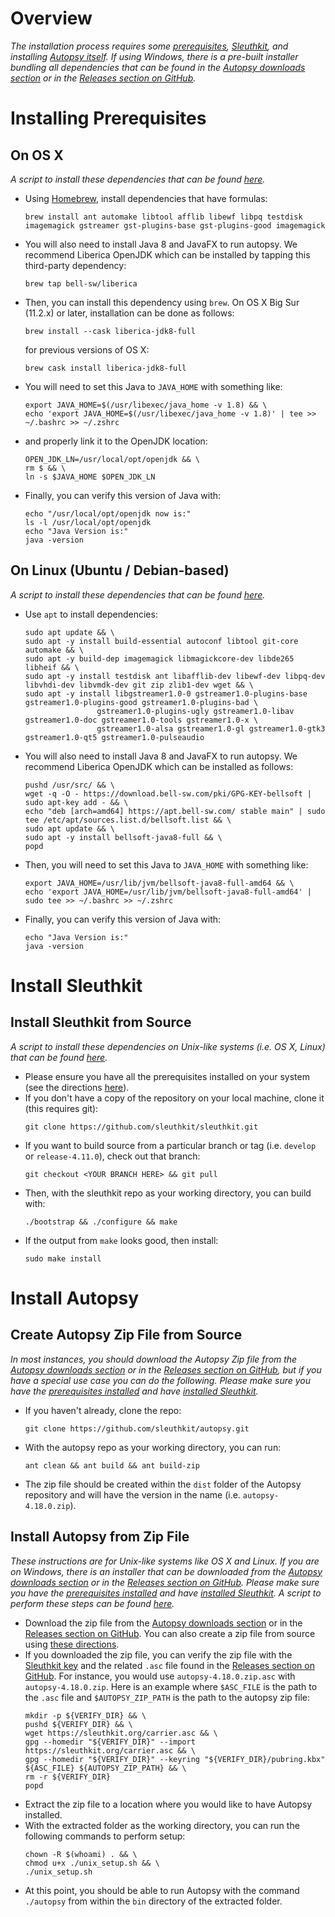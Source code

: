 # Overview
*The installation process requires some [prerequisites](#installing-prerequisites), [Sleuthkit](#install-sleuthkit), and installing [Autopsy itself](#install-autopsy).  If using Windows, there is a pre-built installer bundling all dependencies that can be found in the [Autopsy downloads section](https://www.autopsy.com/download/) or in the [Releases section on GitHub](https://github.com/sleuthkit/autopsy/releases/).*

# Installing Prerequisites

## On OS X

*A script to install these dependencies that can be found [here](scripts/install_prereqs_osx.sh).*
- Using [Homebrew](https://brew.sh/), install dependencies that have formulas:
  ```
  brew install ant automake libtool afflib libewf libpq testdisk imagemagick gstreamer gst-plugins-base gst-plugins-good imagemagick
  ```
- You will also need to install Java 8 and JavaFX to run autopsy.  We recommend Liberica OpenJDK which can be installed by tapping this third-party dependency:
  ```
  brew tap bell-sw/liberica
  ```
- Then, you can install this dependency using `brew`.  On OS X Big Sur (11.2.x) or later, installation can be done as follows:
  ```
  brew install --cask liberica-jdk8-full
  ```
  for previous versions of OS X:
  ```
  brew cask install liberica-jdk8-full
  ```
- You will need to set this Java to `JAVA_HOME` with something like:
  ```
  export JAVA_HOME=$(/usr/libexec/java_home -v 1.8) && \
  echo 'export JAVA_HOME=$(/usr/libexec/java_home -v 1.8)' | tee >> ~/.bashrc >> ~/.zshrc
  ```
- and properly link it to the OpenJDK location: 
  ```
  OPEN_JDK_LN=/usr/local/opt/openjdk && \
  rm $ && \
  ln -s $JAVA_HOME $OPEN_JDK_LN
  ```
- Finally, you can verify this version of Java with:
  ```
  echo "/usr/local/opt/openjdk now is:"
  ls -l /usr/local/opt/openjdk 
  echo "Java Version is:"
  java -version
  ```
  
## On Linux (Ubuntu / Debian-based)

*A script to install these dependencies that can be found [here](scripts/install_prereqs_ubuntu.sh).*
- Use `apt` to install dependencies:
  ```
  sudo apt update && \
  sudo apt -y install build-essential autoconf libtool git-core automake && \
  sudo apt -y build-dep imagemagick libmagickcore-dev libde265 libheif && \
  sudo apt -y install testdisk ant libafflib-dev libewf-dev libpq-dev libvhdi-dev libvmdk-dev git zip zlib1-dev wget && \
  sudo apt -y install libgstreamer1.0-0 gstreamer1.0-plugins-base gstreamer1.0-plugins-good gstreamer1.0-plugins-bad \
                  gstreamer1.0-plugins-ugly gstreamer1.0-libav gstreamer1.0-doc gstreamer1.0-tools gstreamer1.0-x \
                  gstreamer1.0-alsa gstreamer1.0-gl gstreamer1.0-gtk3 gstreamer1.0-qt5 gstreamer1.0-pulseaudio
  ```
- You will also need to install Java 8 and JavaFX to run autopsy.  We recommend Liberica OpenJDK which can be installed as follows:
  ```
  pushd /usr/src/ && \
  wget -q -O - https://download.bell-sw.com/pki/GPG-KEY-bellsoft | sudo apt-key add - && \
  echo "deb [arch=amd64] https://apt.bell-sw.com/ stable main" | sudo tee /etc/apt/sources.list.d/bellsoft.list && \
  sudo apt update && \
  sudo apt -y install bellsoft-java8-full && \
  popd
  ```
- Then, you will need to set this Java to `JAVA_HOME` with something like:
  ```
  export JAVA_HOME=/usr/lib/jvm/bellsoft-java8-full-amd64 && \
  echo 'export JAVA_HOME=/usr/lib/jvm/bellsoft-java8-full-amd64' | sudo tee >> ~/.bashrc >> ~/.zshrc
  ```
- Finally, you can verify this version of Java with:
  ```
  echo "Java Version is:"
  java -version
  ```

# Install Sleuthkit

## Install Sleuthkit from Source
*A script to install these dependencies on Unix-like systems (i.e. OS X, Linux) that can be found [here](scripts/install_tsk_from_src.sh).*
- Please ensure you have all the prerequisites installed on your system (see the directions [here](#installing-prerequisites)).
- If you don't have a copy of the repository on your local machine, clone it (this requires git):
  ```
  git clone https://github.com/sleuthkit/sleuthkit.git
  ```
- If you want to build source from a particular branch or tag (i.e. `develop` or `release-4.11.0`), check out that branch:
  ```
  git checkout <YOUR BRANCH HERE> && git pull
  ```
- Then, with the sleuthkit repo as your working directory, you can build with:
  ```
  ./bootstrap && ./configure && make
  ```
- If the output from `make` looks good, then install:
  ```
  sudo make install
  ```

# Install Autopsy

## Create Autopsy Zip File from Source
*In most instances, you should download the Autopsy Zip file from the [Autopsy downloads section](https://www.autopsy.com/download/) or in the [Releases section on GitHub](https://github.com/sleuthkit/autopsy/releases/), but if you have a special use case you can do the following.  Please make sure you have the [prerequisites installed](#installing-prerequisites) and have [installed Sleuthkit](#install-sleuthkit).* 
- If you haven't already, clone the repo:
  ```
  git clone https://github.com/sleuthkit/autopsy.git
  ```
- With the autopsy repo as your working directory, you can run:
  ```
  ant clean && ant build && ant build-zip
  ```
- The zip file should be created within the `dist` folder of the Autopsy repository and will have the version in the name (i.e. `autopsy-4.18.0.zip`).

## Install Autopsy from Zip File
*These instructions are for Unix-like systems like OS X and Linux.  If you are on Windows, there is an installer that can be downloaded from the [Autopsy downloads section](https://www.autopsy.com/download/) or in the [Releases section on GitHub](https://github.com/sleuthkit/autopsy/releases/). Please make sure you have the [prerequisites installed](#installing-prerequisites) and have [installed Sleuthkit](#install-sleuthkit). A script to perform these steps can be found [here](scripts/install_autopsy_from_zip.sh).*

- Download the zip file from the [Autopsy downloads section](https://www.autopsy.com/download/) or in the [Releases section on GitHub](https://github.com/sleuthkit/autopsy/releases/).  You can also create a zip file from source using [these directions](#create-autopsy-zip-file-from-source).
- If you downloaded the zip file, you can verify the zip file with the [Sleuthkit key](https://sleuthkit.org/carrier.asc) and the related `.asc` file found in the [Releases section on GitHub](https://github.com/sleuthkit/autopsy/releases/).  For instance, you would use `autopsy-4.18.0.zip.asc` with `autopsy-4.18.0.zip`.  Here is an example where `$ASC_FILE` is the path to the `.asc` file and `$AUTOPSY_ZIP_PATH` is the path to the autopsy zip file:
  ```
  mkdir -p ${VERIFY_DIR} && \
  pushd ${VERIFY_DIR} && \
  wget https://sleuthkit.org/carrier.asc && \
  gpg --homedir "${VERIFY_DIR}" --import https://sleuthkit.org/carrier.asc && \
  gpg --homedir "${VERIFY_DIR}" --keyring "${VERIFY_DIR}/pubring.kbx" ${ASC_FILE} ${AUTOPSY_ZIP_PATH} && \
  rm -r ${VERIFY_DIR}
  popd
  ```
- Extract the zip file to a location where you would like to have Autopsy installed.
- With the extracted folder as the working directory, you can run the following commands to perform setup:
  ```
  chown -R $(whoami) . && \
  chmod u+x ./unix_setup.sh && \
  ./unix_setup.sh
  ```
- At this point, you should be able to run Autopsy with the command `./autopsy` from within the `bin` directory of the extracted folder.